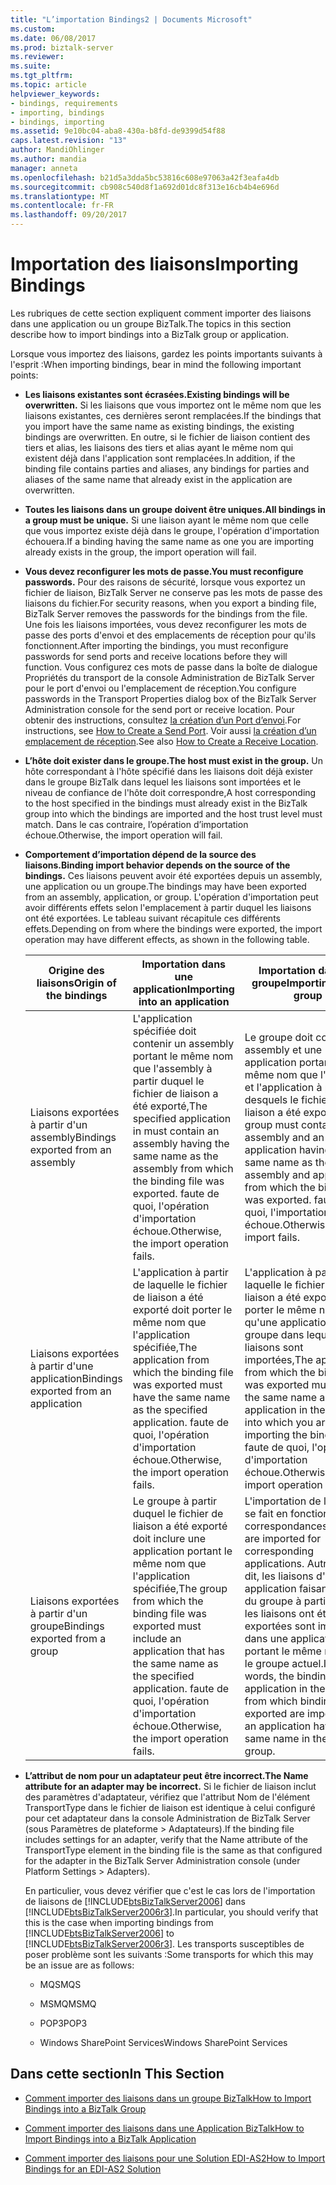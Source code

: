 ```yaml
---
title: "L’importation Bindings2 | Documents Microsoft"
ms.custom: 
ms.date: 06/08/2017
ms.prod: biztalk-server
ms.reviewer: 
ms.suite: 
ms.tgt_pltfrm: 
ms.topic: article
helpviewer_keywords:
- bindings, requirements
- importing, bindings
- bindings, importing
ms.assetid: 9e10bc04-aba8-430a-b8fd-de9399d54f88
caps.latest.revision: "13"
author: MandiOhlinger
ms.author: mandia
manager: anneta
ms.openlocfilehash: b21d5a3dda5bc53816c608e97063a42f3eafa4db
ms.sourcegitcommit: cb908c540d8f1a692d01dc8f313e16cb4b4e696d
ms.translationtype: MT
ms.contentlocale: fr-FR
ms.lasthandoff: 09/20/2017
---
```

# <a name="importing-bindings"></a><span data-ttu-id="b05c2-102">Importation des liaisons</span><span class="sxs-lookup"><span data-stu-id="b05c2-102">Importing Bindings</span></span>
<span data-ttu-id="b05c2-103">Les rubriques de cette section expliquent comment importer des liaisons dans une application ou un groupe BizTalk.</span><span class="sxs-lookup"><span data-stu-id="b05c2-103">The topics in this section describe how to import bindings into a BizTalk group or application.</span></span>  
  
 <span data-ttu-id="b05c2-104">Lorsque vous importez des liaisons, gardez les points importants suivants à l'esprit :</span><span class="sxs-lookup"><span data-stu-id="b05c2-104">When importing bindings, bear in mind the following important points:</span></span>  
  
-   <span data-ttu-id="b05c2-105">**Les liaisons existantes sont écrasées.**</span><span class="sxs-lookup"><span data-stu-id="b05c2-105">**Existing bindings will be overwritten.**</span></span> <span data-ttu-id="b05c2-106">Si les liaisons que vous importez ont le même nom que les liaisons existantes, ces dernières seront remplacées.</span><span class="sxs-lookup"><span data-stu-id="b05c2-106">If the bindings that you import have the same name as existing bindings, the existing bindings are overwritten.</span></span> <span data-ttu-id="b05c2-107">En outre, si le fichier de liaison contient des tiers et alias, les liaisons des tiers et alias ayant le même nom qui existent déjà dans l'application sont remplacées.</span><span class="sxs-lookup"><span data-stu-id="b05c2-107">In addition, if the binding file contains parties and aliases, any bindings for parties and aliases of the same name that already exist in the application are overwritten.</span></span>  
  
-   <span data-ttu-id="b05c2-108">**Toutes les liaisons dans un groupe doivent être uniques.**</span><span class="sxs-lookup"><span data-stu-id="b05c2-108">**All bindings in a group must be unique.**</span></span> <span data-ttu-id="b05c2-109">Si une liaison ayant le même nom que celle que vous importez existe déjà dans le groupe, l'opération d'importation échouera.</span><span class="sxs-lookup"><span data-stu-id="b05c2-109">If a binding having the same name as one you are importing already exists in the group, the import operation will fail.</span></span>  
  
-   <span data-ttu-id="b05c2-110">**Vous devez reconfigurer les mots de passe.**</span><span class="sxs-lookup"><span data-stu-id="b05c2-110">**You must reconfigure passwords.**</span></span> <span data-ttu-id="b05c2-111">Pour des raisons de sécurité, lorsque vous exportez un fichier de liaison, BizTalk Server ne conserve pas les mots de passe des liaisons du fichier.</span><span class="sxs-lookup"><span data-stu-id="b05c2-111">For security reasons, when you export a binding file, BizTalk Server removes the passwords for the bindings from the file.</span></span> <span data-ttu-id="b05c2-112">Une fois les liaisons importées, vous devez reconfigurer les mots de passe des ports d'envoi et des emplacements de réception pour qu'ils fonctionnent.</span><span class="sxs-lookup"><span data-stu-id="b05c2-112">After importing the bindings, you must reconfigure passwords for send ports and receive locations before they will function.</span></span> <span data-ttu-id="b05c2-113">Vous configurez ces mots de passe dans la boîte de dialogue Propriétés du transport de la console Administration de BizTalk Server pour le port d'envoi ou l'emplacement de réception.</span><span class="sxs-lookup"><span data-stu-id="b05c2-113">You configure passwords in the Transport Properties dialog box of the BizTalk Server Administration console for the send port or receive location.</span></span> <span data-ttu-id="b05c2-114">Pour obtenir des instructions, consultez [la création d’un Port d’envoi](../core/how-to-create-a-send-port2.md).</span><span class="sxs-lookup"><span data-stu-id="b05c2-114">For instructions, see [How to Create a Send Port](../core/how-to-create-a-send-port2.md).</span></span> <span data-ttu-id="b05c2-115">Voir aussi [la création d’un emplacement de réception](../core/how-to-create-a-receive-location.md).</span><span class="sxs-lookup"><span data-stu-id="b05c2-115">See also [How to Create a Receive Location](../core/how-to-create-a-receive-location.md).</span></span>  
  
-   <span data-ttu-id="b05c2-116">**L’hôte doit exister dans le groupe.**</span><span class="sxs-lookup"><span data-stu-id="b05c2-116">**The host must exist in the group.**</span></span> <span data-ttu-id="b05c2-117">Un hôte correspondant à l'hôte spécifié dans les liaisons doit déjà exister dans le groupe BizTalk dans lequel les liaisons sont importées et le niveau de confiance de l'hôte doit correspondre,</span><span class="sxs-lookup"><span data-stu-id="b05c2-117">A host corresponding to the host specified in the bindings must already exist in the BizTalk group into which the bindings are imported and the host trust level must match.</span></span> <span data-ttu-id="b05c2-118">Dans le cas contraire, l’opération d’importation échoue.</span><span class="sxs-lookup"><span data-stu-id="b05c2-118">Otherwise, the import operation will fail.</span></span>  
  
-   <span data-ttu-id="b05c2-119">**Comportement d’importation dépend de la source des liaisons.**</span><span class="sxs-lookup"><span data-stu-id="b05c2-119">**Binding import behavior depends on the source of the bindings.**</span></span> <span data-ttu-id="b05c2-120">Ces liaisons peuvent avoir été exportées depuis un assembly, une application ou un groupe.</span><span class="sxs-lookup"><span data-stu-id="b05c2-120">The bindings may have been exported from an assembly, application, or group.</span></span> <span data-ttu-id="b05c2-121">L'opération d'importation peut avoir différents effets selon l'emplacement à partir duquel les liaisons ont été exportées. Le tableau suivant récapitule ces différents effets.</span><span class="sxs-lookup"><span data-stu-id="b05c2-121">Depending on from where the bindings were exported, the import operation may have different effects, as shown in the following table.</span></span>  
  
    |<span data-ttu-id="b05c2-122">Origine des liaisons</span><span class="sxs-lookup"><span data-stu-id="b05c2-122">Origin of the bindings</span></span>|<span data-ttu-id="b05c2-123">Importation dans une application</span><span class="sxs-lookup"><span data-stu-id="b05c2-123">Importing into an application</span></span>|<span data-ttu-id="b05c2-124">Importation dans un groupe</span><span class="sxs-lookup"><span data-stu-id="b05c2-124">Importing into a group</span></span>|  
    |----------------------------|-----------------------------------|----------------------------|  
    |<span data-ttu-id="b05c2-125">Liaisons exportées à partir d'un assembly</span><span class="sxs-lookup"><span data-stu-id="b05c2-125">Bindings exported from an assembly</span></span>|<span data-ttu-id="b05c2-126">L'application spécifiée doit contenir un assembly portant le même nom que l'assembly à partir duquel le fichier de liaison a été exporté,</span><span class="sxs-lookup"><span data-stu-id="b05c2-126">The specified application in must contain an assembly having the same name as the assembly from which the binding file was exported.</span></span> <span data-ttu-id="b05c2-127">faute de quoi, l'opération d'importation échoue.</span><span class="sxs-lookup"><span data-stu-id="b05c2-127">Otherwise, the import operation fails.</span></span>|<span data-ttu-id="b05c2-128">Le groupe doit contenir un assembly et une application portant le même nom que l'assembly et l'application à partir desquels le fichier de liaison a été exporté,</span><span class="sxs-lookup"><span data-stu-id="b05c2-128">The group must contain an assembly and an application having the same name as the assembly and application from which the binding file was exported.</span></span> <span data-ttu-id="b05c2-129">faute de quoi, l'importation échoue.</span><span class="sxs-lookup"><span data-stu-id="b05c2-129">Otherwise, the import fails.</span></span>|  
    |<span data-ttu-id="b05c2-130">Liaisons exportées à partir d'une application</span><span class="sxs-lookup"><span data-stu-id="b05c2-130">Bindings exported from an application</span></span>|<span data-ttu-id="b05c2-131">L'application à partir de laquelle le fichier de liaison a été exporté doit porter le même nom que l'application spécifiée,</span><span class="sxs-lookup"><span data-stu-id="b05c2-131">The application from which the binding file was exported must have the same name as the specified application.</span></span> <span data-ttu-id="b05c2-132">faute de quoi, l'opération d'importation échoue.</span><span class="sxs-lookup"><span data-stu-id="b05c2-132">Otherwise, the import operation fails.</span></span>|<span data-ttu-id="b05c2-133">L'application à partir de laquelle le fichier de liaison a été exporté doit porter le même nom qu'une application du groupe dans lequel les liaisons sont importées,</span><span class="sxs-lookup"><span data-stu-id="b05c2-133">The application from which the binding file was exported must have the same name as an application in the group into which you are importing the bindings.</span></span> <span data-ttu-id="b05c2-134">faute de quoi, l'opération d'importation échoue.</span><span class="sxs-lookup"><span data-stu-id="b05c2-134">Otherwise, the import operation fails.</span></span>|  
    |<span data-ttu-id="b05c2-135">Liaisons exportées à partir d'un groupe</span><span class="sxs-lookup"><span data-stu-id="b05c2-135">Bindings exported from a group</span></span>|<span data-ttu-id="b05c2-136">Le groupe à partir duquel le fichier de liaison a été exporté doit inclure une application portant le même nom que l'application spécifiée,</span><span class="sxs-lookup"><span data-stu-id="b05c2-136">The group from which the binding file was exported must include an application that has the same name as the specified application.</span></span> <span data-ttu-id="b05c2-137">faute de quoi, l'opération d'importation échoue.</span><span class="sxs-lookup"><span data-stu-id="b05c2-137">Otherwise, the import operation fails.</span></span>|<span data-ttu-id="b05c2-138">L'importation de liaisons se fait en fonction de correspondances.</span><span class="sxs-lookup"><span data-stu-id="b05c2-138">Bindings are imported for corresponding applications.</span></span> <span data-ttu-id="b05c2-139">Autrement dit, les liaisons d'une application faisant partie du groupe à partir duquel les liaisons ont été exportées sont importées dans une application portant le même nom que le groupe actuel.</span><span class="sxs-lookup"><span data-stu-id="b05c2-139">In other words, the bindings of an application in the group from which bindings were exported are imported into an application having the same name in the current group.</span></span>|  
  
-   <span data-ttu-id="b05c2-140">**L’attribut de nom pour un adaptateur peut être incorrect.**</span><span class="sxs-lookup"><span data-stu-id="b05c2-140">**The Name attribute for an adapter may be incorrect.**</span></span> <span data-ttu-id="b05c2-141">Si le fichier de liaison inclut des paramètres d'adaptateur, vérifiez que l'attribut Nom de l'élément TransportType dans le fichier de liaison est identique à celui configuré pour cet adaptateur dans la console Administration de BizTalk Server (sous Paramètres de plateforme > Adaptateurs).</span><span class="sxs-lookup"><span data-stu-id="b05c2-141">If the binding file includes settings for an adapter, verify that the Name attribute of the TransportType element in the binding file is the same as that configured for the adapter in the BizTalk Server Administration console (under Platform Settings > Adapters).</span></span>  
  
     <span data-ttu-id="b05c2-142">En particulier, vous devez vérifier que c'est le cas lors de l'importation de liaisons de [!INCLUDE[btsBizTalkServer2006](../includes/btsbiztalkserver2006-md.md)] dans [!INCLUDE[btsBizTalkServer2006r3](../includes/btsbiztalkserver2006r3-md.md)].</span><span class="sxs-lookup"><span data-stu-id="b05c2-142">In particular, you should verify that this is the case when importing bindings from [!INCLUDE[btsBizTalkServer2006](../includes/btsbiztalkserver2006-md.md)] to [!INCLUDE[btsBizTalkServer2006r3](../includes/btsbiztalkserver2006r3-md.md)].</span></span> <span data-ttu-id="b05c2-143">Les transports susceptibles de poser problème sont les suivants :</span><span class="sxs-lookup"><span data-stu-id="b05c2-143">Some transports for which this may be an issue are as follows:</span></span>  
  
    -   <span data-ttu-id="b05c2-144">MQS</span><span class="sxs-lookup"><span data-stu-id="b05c2-144">MQS</span></span>  
  
    -   <span data-ttu-id="b05c2-145">MSMQ</span><span class="sxs-lookup"><span data-stu-id="b05c2-145">MSMQ</span></span>  
  
    -   <span data-ttu-id="b05c2-146">POP3</span><span class="sxs-lookup"><span data-stu-id="b05c2-146">POP3</span></span>  
  
    -   <span data-ttu-id="b05c2-147">Windows SharePoint Services</span><span class="sxs-lookup"><span data-stu-id="b05c2-147">Windows SharePoint Services</span></span>  
  
## <a name="in-this-section"></a><span data-ttu-id="b05c2-148">Dans cette section</span><span class="sxs-lookup"><span data-stu-id="b05c2-148">In This Section</span></span>  
  
-   [<span data-ttu-id="b05c2-149">Comment importer des liaisons dans un groupe BizTalk</span><span class="sxs-lookup"><span data-stu-id="b05c2-149">How to Import Bindings into a BizTalk Group</span></span>](../core/how-to-import-bindings-into-a-biztalk-group.md)  
  
-   [<span data-ttu-id="b05c2-150">Comment importer des liaisons dans une Application BizTalk</span><span class="sxs-lookup"><span data-stu-id="b05c2-150">How to Import Bindings into a BizTalk Application</span></span>](../core/how-to-import-bindings-into-a-biztalk-application.md)  
  
-   [<span data-ttu-id="b05c2-151">Comment importer des liaisons pour une Solution EDI-AS2</span><span class="sxs-lookup"><span data-stu-id="b05c2-151">How to Import Bindings for an EDI-AS2 Solution</span></span>](../core/how-to-import-bindings-for-an-edi-as2-solution.md)